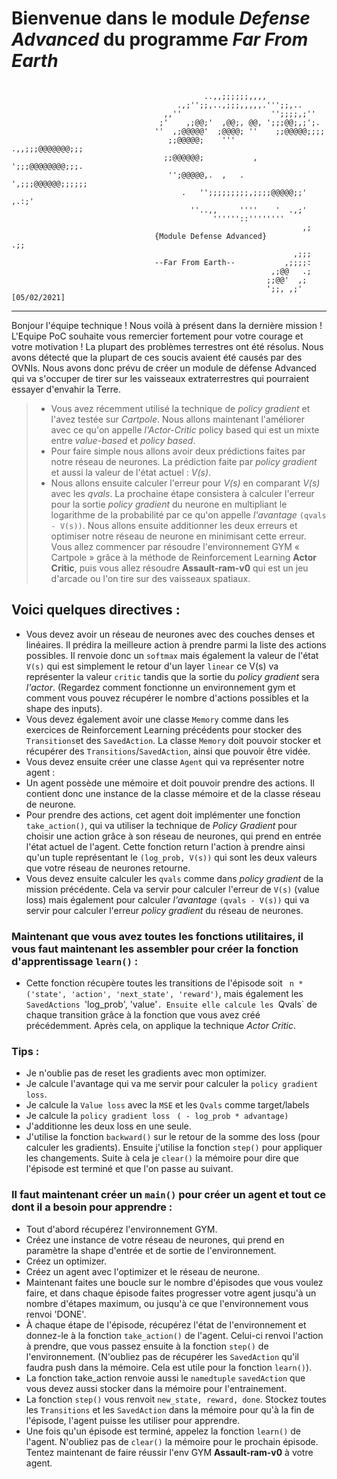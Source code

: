  # Bienvenue dans le module *Defense Advanced* du programme *Far From Earth*
```
     
                                           ..,,;;;;;;,,,,
                                     .,;'';;,..,;;;,,,,,.''';;,..
                                  ,,''                    '';;;;,;''
                                 ;'    ,;@@;'  ,@@;, @@, ';;;@@;,;';.
                                ''  ,;@@@@@'  ;@@@@; ''    ;;@@@@@;;;;
                                   ;;@@@@@;    '''     .,,;;;@@@@@@@;;;
                                  ;;@@@@@@;           , ';;;@@@@@@@@;;;.
                                   '';@@@@@,.  ,   .   ',;;;@@@@@@;;;;;;
                                      .   '';;;;;;;;;,;;;;@@@@@;;' ,.:;'
                                        ''..,,     ''''    '  .,;'
                                             ''''''::''''''''
                                                                 ,;
                                {Module Defense Advanced}                .;;
                                                               ,;;;
                                --Far From Earth--           ,;;;;:
                                                          ,;@@   .;
                                                         ;;@@'  ,;
                                                         ';;, ,;'        [05/02/2021]
```

--- 
 
 
Bonjour l'équipe technique ! Nous voilà à présent dans la dernière mission ! L'Equipe PoC souhaite vous remercier fortement pour votre courage et votre motivation ! La plupart des problèmes terrestres ont été résolus. Nous avons détecté que la plupart de ces soucis avaient été causés par des OVNIs. Nous avons donc prévu de créer un module de défense Advanced qui va s'occuper de tirer sur les vaisseaux extraterrestres qui pourraient essayer d'envahir la Terre.  
>  * Vous avez récemment utilisé la technique de *policy gradient* et l'avez testée sur *Cartpole*. Nous allons maintenant l'améliorer avec ce qu'on appelle *l'Actor-Critic* policy based qui est un mixte entre *value-based* et *policy based*.   
> * Pour faire simple nous allons avoir deux prédictions faites par notre réseau de neurones. La prédiction faite par *policy gradient* et aussi la valeur de l'état actuel :  *V(s)*.   
> * Nous allons ensuite calculer l'erreur pour *V(s)* en comparant *V(s)* avec les *qvals*. La prochaine étape consistera à calculer l'erreur pour la sortie *policy gradient* du neurone en multipliant le logarithme de la probabilité par ce qu'on appelle *l'avantage* `(qvals - V(s))`. Nous allons ensuite additionner les deux erreurs et optimiser notre réseau de neurone en minimisant cette erreur.  
Vous allez commencer par résoudre l'environnement GYM « Cartpole » grâce à la méthode de Reinforcement Learning **Actor Critic**, puis vous allez résoudre **Assault-ram-v0** qui est un jeu d'arcade ou l'on tire sur des vaisseaux spatiaux.  
## Voici quelques directives :   
- Vous devez avoir un réseau de neurones avec des couches denses et linéaires. Il prédira la meilleure action à prendre parmi la liste des actions possibles. Il renvoie donc un `softmax` mais également la valeur de l'état `V(s)` qui est simplement le retour d'un layer `linear` ce V(s) va représenter la valeur `critic` tandis que la sortie du *policy gradient* sera *l'actor*. (Regardez comment fonctionne un environnement gym et comment vous pouvez récupérer le nombre d'actions possibles et la shape des inputs).   
- Vous devez également avoir une classe `Memory` comme dans les exercices de Reinforcement Learning précédents pour stocker des `Transitions`et des `SavedAction`. La classe `Memory` doit pouvoir stocker et récupérer des `Transitions`/`SavedAction`, ainsi que pouvoir être vidée.  
- Vous devez ensuite créer une classe `Agent` qui va représenter notre agent :   
- Un agent possède une mémoire et doit pouvoir prendre des actions. Il contient donc une instance de la classe mémoire et de la classe réseau de neurone.   
- Pour prendre des actions, cet agent doit implémenter une fonction `take_action()`, qui va utiliser la technique de *Policy Gradient* pour choisir une action grâce à son réseau de neurones, qui prend en entrée l'état actuel de l'agent. Cette fonction return l'action à prendre ainsi qu'un tuple représentant le `(log_prob, V(s))`  qui sont les deux valeurs que votre réseau de neurones retourne.   
- Vous devez ensuite calculer les `qvals` comme dans *policy gradient* de la mission précédente. Cela va servir pour calculer l'erreur de `V(s)` (value loss) mais également pour calculer *l'avantage* `(qvals - V(s))` qui va servir pour calculer l'erreur *policy gradient* du réseau de neurones.  
  
  
### Maintenant que vous avez toutes les fonctions utilitaires, il vous faut maintenant les assembler pour créer la fonction d'apprentissage `learn()` :   
- Cette fonction récupère toutes les transitions de l'épisode soit ` n * ('state', 'action', 'next_state', 'reward')`, mais également les `SavedActions `'log_prob', 'value'`. Ensuite elle calcule les `Qvals` de chaque transition grâce à la fonction que vous avez créé précédemment. Après cela, on applique la technique *Actor Critic*.   
  
  
### Tips :   
- Je n'oublie pas de reset les gradients avec mon optimizer.   
- Je calcule l'avantage qui va me servir pour calculer la `policy gradient loss`.  
- Je calcule la `Value loss` avec la `MSE` et les `Qvals` comme target/labels  
- Je calcule la `policy gradient loss`  ` ( - log_prob * advantage)`  
- J'additionne les deux loss en une seule.  
- J'utilise la fonction `backward()` sur le retour de la somme des loss (pour calculer les gradients). Ensuite j'utilise la fonction `step()` pour appliquer les changements. Suite à cela je `clear()` la mémoire pour dire que l'épisode est terminé et que l'on passe au suivant.  
  
  
### Il faut maintenant créer un `main()` pour créer un agent et tout ce dont il a besoin pour apprendre :   
- Tout d'abord récupérez l'environnement GYM.  
- Créez une instance de votre réseau de neurones, qui prend en paramètre la shape d'entrée et de sortie de l'environnement.   
- Créez un optimizer.   
- Créez un agent avec l'optimizer et le réseau de neurone.  
- Maintenant faites une boucle sur le nombre d'épisodes que vous voulez faire, et dans chaque épisode faites progresser votre agent jusqu'à un nombre d'étapes maximum, ou jusqu'à ce que l'environnement vous renvoi 'DONE'.  
- À chaque étape de l'épisode, récupérez l'état de l'environnement et donnez-le à la fonction `take_action()` de l'agent. Celui-ci renvoi l'action à prendre, que vous passez ensuite à la fonction `step()` de l'environnement. (N'oubliez pas de récupérer les `SavedAction` qu'il faudra push dans la mémoire. Cela est utile pour la fonction `learn()`).  
- La fonction take_action renvoie aussi le `namedtuple` `savedAction` que vous devez aussi stocker dans la mémoire pour l'entrainement.  
- La fonction `step()` vous renvoit `new_state, reward, done`. Stockez toutes les `Transitions` et les `SavedAction` dans la mémoire pour qu'à la fin de l'épisode, l'agent puisse les utiliser pour apprendre.  
- Une fois qu'un épisode est terminé, appelez la fonction `learn()` de l'agent. N'oubliez pas de `clear()` la mémoire pour le prochain épisode.   
Tentez maintenant de faire réussir l'env GYM **Assault-ram-v0** à votre agent. 
 
